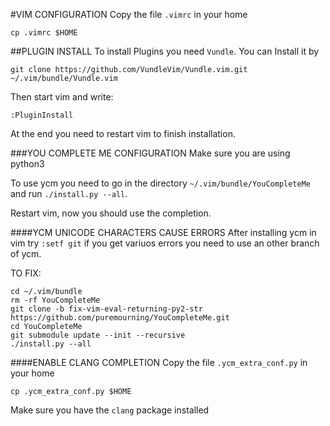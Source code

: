 #VIM CONFIGURATION
Copy the file `.vimrc` in your home
```
cp .vimrc $HOME
```
##PLUGIN INSTALL
To install Plugins you need `Vundle`. You can Install it by
```
git clone https://github.com/VundleVim/Vundle.vim.git ~/.vim/bundle/Vundle.vim
```
Then start vim and write:
```
:PluginInstall
```
At the end you need to restart vim to finish installation.

###YOU COMPLETE ME CONFIGURATION
Make sure you are using python3

To use ycm you need to go in the directory `~/.vim/bundle/YouCompleteMe` and run `./install.py --all`.

Restart vim, now you should use the completion.

####YCM UNICODE CHARACTERS CAUSE ERRORS
After installing ycm in vim try `:setf git` if you get variuos errors you need to use an other branch of ycm.

TO FIX:
```
cd ~/.vim/bundle
rm -rf YouCompleteMe
git clone -b fix-vim-eval-returning-py2-str https://github.com/puremourning/YouCompleteMe.git 
cd YouCompleteMe
git submodule update --init --recursive
./install.py --all
```

####ENABLE CLANG COMPLETION
Copy the file `.ycm_extra_conf.py` in your home
```
cp .ycm_extra_conf.py $HOME
```
Make sure you have the `clang` package installed

